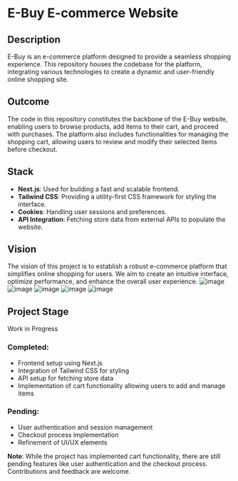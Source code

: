 # E-Buy E-commerce Website

## Description
E-Buy is an e-commerce platform designed to provide a seamless shopping experience. This repository houses the codebase for the platform, integrating various technologies to create a dynamic and user-friendly online shopping site.

## Outcome
The code in this repository constitutes the backbone of the E-Buy website, enabling users to browse products, add items to their cart, and proceed with purchases. The platform also includes functionalities for managing the shopping cart, allowing users to review and modify their selected items before checkout.

## Stack
- **Next.js**: Used for building a fast and scalable frontend.
- **Tailwind CSS**: Providing a utility-first CSS framework for styling the interface.
- **Cookies**: Handling user sessions and preferences.
- **API Integration**: Fetching store data from external APIs to populate the website.

## Vision
The vision of this project is to establish a robust e-commerce platform that simplifies online shopping for users. We aim to create an intuitive interface, optimize performance, and enhance the overall user experience.
![image](https://github.com/202306-NEA-DZ-FEW/e-commerce-project-e-buy/assets/137810513/d2e89488-278f-4df8-ac51-22987434d369)
![image](https://github.com/202306-NEA-DZ-FEW/e-commerce-project-e-buy/assets/137810513/ca31faa2-3291-49f4-8997-b106af796364)
![image](https://github.com/202306-NEA-DZ-FEW/e-commerce-project-e-buy/assets/137810513/bb4cedf5-279d-48b5-b40c-1b68b323c04c)
![image](https://github.com/202306-NEA-DZ-FEW/e-commerce-project-e-buy/assets/137810513/5d352f49-54f3-4138-8637-c798a90c4c68)
![image](https://github.com/202306-NEA-DZ-FEW/e-commerce-project-e-buy/assets/137810513/2dc5f726-0d32-4424-8354-6fedf8ce8fad)

## Project Stage
Work in Progress

### Completed:
- Frontend setup using Next.js
- Integration of Tailwind CSS for styling
- API setup for fetching store data
- Implementation of cart functionality allowing users to add and manage items

### Pending:
- User authentication and session management
- Checkout process implementation
- Refinement of UI/UX elements

**Note**: While the project has implemented cart functionality, there are still pending features like user authentication and the checkout process. Contributions and feedback are welcome.
